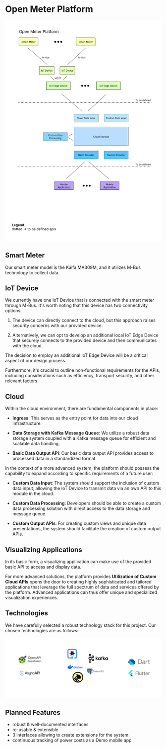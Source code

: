 # Open Meter Platform

![a picture of the platform diagram](images/OpenMeterPlatform.png "abstract platform overview")

## Smart Meter

Our smart meter model is the Kaifa MA309M, and it utilizes M-Bus technology to collect data.

## IoT Device

We currently have one IoT Device that is connected with the smart meter through M-Bus. It's worth noting that this device has two connectivity options:

1. The device can directly connect to the cloud, but this approach raises security concerns with our provided device.

2. Alternatively, we can opt to develop an additional local IoT Edge Device that securely connects to the provided device and then communicates with the cloud. 

The decision to employ an additional IoT Edge Device will be a critical aspect of our design process.

Furthermore, it's crucial to outline non-functional requirements for the APIs, including considerations such as efficiency, transport security, and other relevant factors.

## Cloud

Within the cloud environment, there are fundamental components in place:

- **Ingress**: This serves as the entry point for data into our cloud infrastructure.

- **Data Storage with Kafka Message Queue**: We utilize a robust data storage system coupled with a Kafka message queue for efficient and scalable data handling.

- **Basic Data Output API**: Our basic data output API provides access to processed data in a standardized format.

In the context of a more advanced system, the platform should possess the capability to expand according to specific requirements of a future user:

- **Custom Data Input**: The system should support the inclusion of custom data input, allowing the IoT Device to transmit data via an own API to this module in the cloud.

- **Custom Data Processing**: Developers should be able to create a custom data processing solution with direct access to the data storage and message queue.

- **Custom Output APIs**: For creating custom views and unique data presentations, the system should facilitate the creation of custom output APIs.

## Visualizing Applications

In its basic form, a visualizing application can make use of the provided basic API to access and display data.

For more advanced solutions, the platform provides **Utilization of Custom Cloud APIs** opens the door to creating highly sophisticated and tailored applications that leverage the full spectrum of data and services offered by the platform. Advanced applications can thus offer unique and specialized visualization experiences.

## Technologies

We have carefully selected a robust technology stack for this project. Our chosen technologies are as follows:

![open api, async api, quarkus, kafka, docker, postgre, timescale-db, dart, flutter](images/technologies.png "The technologies planned to be used in the Project")

## Planned Features

- robust & well-documented interfaces
- re-usable & extensible
- 3 interfaces allowing to create extensions for the system
- continuous tracking of power costs as a Demo mobile app
